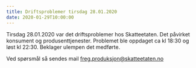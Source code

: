 ```yaml
---
title: Driftsproblemer tirsdag 28.01.2020
date: 2020-01-29T10:00:00
---
```

Tirsdag 28.01.2020 var det driftsproblemer hos Skatteetaten. Det påvirket konsument og produsenttjenester. Problemet ble oppdaget ca kl 18:30 og løst kl 22:30. Beklager ulempen det medførte.

Ved spørsmål så sendes mail freg.produksjon@skatteetaten.no
